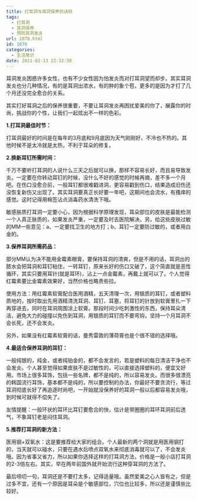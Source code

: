 ```yaml
---
title: 打耳洞与耳洞保养的诀窍
tags:
  - 打耳洞
  - 耳洞保养
  - 预防耳洞发炎
url: 1070.html
id: 1070
categories:
  - 生活常识
date: 2011-02-13 22:32:50
---
```


耳洞发炎困惑许多女性，也有不少女性因为怕发炎而对打耳洞望而却步。其实耳洞发炎也分几种情况，有的是耳洞出浓水，有的肿的象个苞，更多的是因为才打了几个月还没完全愈合的关系。

其实打好耳洞之后的保养很重要，不要让耳洞发炎再困扰爱美的你了，展露你的时尚，挑战你的个性，让我们一起炫出不一样的色彩。

**1.打耳洞最佳时节：**

打耳洞最好的时间是在每年的3月底和9月底因为天气刚刚好，不冷也不热的。其他时候不是太冷就是太热，不利于耳朵的修复。

**2.换新耳钉所需时间：**

千万不要听打耳洞的人说什么三天之后就可以换，那样不容易长好，而且易导致发炎。一定要在你转动耳钉的时候，没什么不好的感觉的时候再摘，差不多一个月吧。在伤口没愈合前，一般耳钉都很难戳进洞，更容易戳到伤口，结果造成旧伤还没恢复新伤又出现了。其实耳洞要真正长好要一年吧，这期间也会流水，有搔痒的感觉。这时记得用棉签沾点消毒药水清洗下哦。

敏感肤质打耳洞一定要小心，因为根据科学原理发现，耳朵部位的皮肤是最能检测一个人真正肤质的，如果发炎严重，一定要及时去医院解决。另，给这些皮肤过敏的MM一些意见：a、一定要找卫生的地方打；b、耳钉一定要防过敏的，或者用白金的。

**3.保养耳洞所需药品：**

部分MM认为决不能用金霉素眼膏，要保持耳洞的清爽，但是不用的话，耳洞出的脓水会把耳洞和耳钉粘住，一转耳钉，原来长好的伤口又破了，这个简直就是恶性循环，其实只要用耳针(就是耳环)，沾上一点金霉素，再戴上就可以了。个人觉得红霉素要比金霉素效果好，当然价格也略贵些拉。

使用方法：用红霉素软膏配合医用酒精，五天清理一次，用银质的耳钉，或者塑料质地的，按时取出先用酒精清洗耳洞、耳钉、耳塞，将耳钉的针放到软膏里扎一下再穿进去，同时在耳洞周围涂上软膏。那段时间少吃刺激性的东西，保持耳朵清洁，避免大力的碰撞以免伤到耳洞，用银质的耳钉而不要弯钩，坚持一个月耳洞不会长死，还不会发炎。

另外，如果没有红霉素软膏的话，曼秀雷敦的薄荷膏也是个很不错的选择哦。

**4.最适合保养耳洞的耳钉：**

一般纯银的，纯金，或者纯铂金的，都不会发言的，若是塑料的每日清洁干净也不会发炎。个人甚至觉得如果皮肤不是过敏性的，可以直接选择塑料的，便宜又好用。市场上很多耳饰，包括一些名牌，都不是纯的，所以容易发炎。而很多很漂亮的韩国流行耳饰，基本都不是纯的，所以要控制的办法，你最好不要贪流行，等过耳洞彻底长好了再追逐时尚吧，一开始就没保养好的耳洞一般以后都容易发炎哦，到时候可就得不偿失了。

友情提醒：一般环状的耳环比耳钉要愈合的快，估计是带圈圈的耳环耳洞前后透气，不象耳钉老是闷住耳洞。

**5.推荐打耳洞的新方法：**

医用钢+双氧水：这是要推荐给大家的组合。个人最新的两个洞就是用医用钢打的，当天就可以碰水，只要在遇水后喷点双氧水来彻底消毒就可以了，不会发炎哦。因为省事又省力，所以如果你选择这样的打耳洞方法，价格是一般小店打耳洞的2-3倍左右。其实，早在两年前国外就开始流行这种穿耳洞的方法了。

最后唠叨一句，耳洞还是不要打太多，记得适量哦。虽然爱美之心人皆有之，但是过多不宜，还有一个原因是耳朵是个敏感部位，穴位也比较多，所以还是谨慎些比较好。